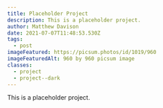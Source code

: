 ```yaml
---
title: Placeholder Project
description: This is a placeholder project.
author: Matthew Davison
date: 2021-07-07T11:48:53.530Z
tags:
  - post
imageFeatured: https://picsum.photos/id/1019/960
imageFeaturedAlt: 960 by 960 picsum image
classes:
  - project
  - project--dark
---
```

This is a placeholder project.